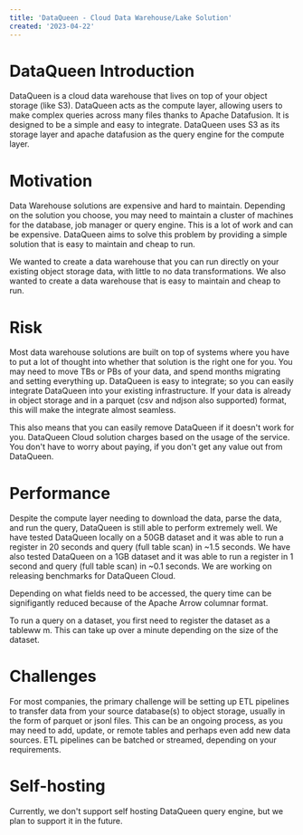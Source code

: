 ```yaml
---
title: 'DataQueen - Cloud Data Warehouse/Lake Solution'
created: '2023-04-22'
---
```


# DataQueen Introduction

DataQueen is a cloud data warehouse that lives on top of your object storage (like S3). DataQueen acts as the compute layer, allowing users to make complex queries across many files thanks to Apache Datafusion. It is designed to be a simple and easy to integrate. DataQueen uses S3 as its storage layer and apache datafusion as the query engine for the compute layer.

# Motivation

Data Warehouse solutions are expensive and hard to maintain. Depending on the solution you choose, you may need to maintain a cluster of machines for the database, job manager or query engine. This is a lot of work and can be expensive. DataQueen aims to solve this problem by providing a simple solution that is easy to maintain and cheap to run.

We wanted to create a data warehouse that you can run directly on your existing object storage data, with little to no data transformations. We also wanted to create a data warehouse that is easy to maintain and cheap to run.

# Risk

Most data warehouse solutions are built on top of systems where you have to put a lot of thought into whether that solution is the right one for you. You may need to move TBs or PBs of your data, and spend months migrating and setting everything up. DataQueen is easy to integrate; so you can easily integrate DataQueen into your existing infrastructure. If your data is already in object storage and in a parquet (csv and ndjson also supported) format, this will make the integrate almost seamless.

This also means that you can easily remove DataQueen if it doesn't work for you. DataQueen Cloud solution charges based on the usage of the service. You don't have to worry about paying, if you don't get any value out from DataQueen.

# Performance

Despite the compute layer needing to download the data, parse the data, and run the query, DataQueen is still able to perform extremely well. We have tested DataQueen locally on a 50GB dataset and it was able to run a register in 20 seconds and query (full table scan) in ~1.5 seconds. We have also tested DataQueen on a 1GB dataset and it was able to run a register in 1 second and query (full table scan) in ~0.1 seconds. We are working on releasing benchmarks for DataQueen Cloud.

Depending on what fields need to be accessed, the query time can be signifigantly reduced because of the Apache Arrow columnar format.

To run a query on a dataset, you first need to register the dataset as a tableww m. This can take up over a minute depending on the size of the dataset.

# Challenges

For most companies, the primary challenge will be setting up ETL pipelines to transfer data from your source database(s) to object storage, usually in the form of parquet or jsonl files. This can be an ongoing process, as you may need to add, update, or remote tables and perhaps even add new data sources. ETL pipelines can be batched or streamed, depending on your requirements.

# Self-hosting

Currently, we don't support self hosting DataQueen query engine, but we plan to support it in the future.
